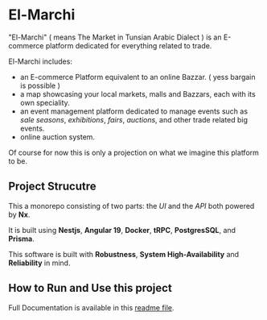 # El-Marchi

"El-Marchi" ( means The Market in Tunsian Arabic Dialect ) is an E-commerce platform dedicated for everything related to trade.

El-Marchi includes:

- an E-commerce Platform equivalent to an online Bazzar. ( yess bargain is possible )
- a map showcasing your local markets, malls and Bazzars, each with its own speciality.
- an event management platform dedicated to manage events such as _sale seasons_, _exhibitions_, _fairs_, _auctions_, and other trade related big events.
- online auction system.

Of course for now this is only a projection on what we imagine this platform to be.

## Project Strucutre

This a monorepo consisting of two parts: the _UI_ and the _API_ both powered by **Nx**.

It is built using **Nestjs**, **Angular 19**, **Docker**, **tRPC**, **PostgresSQL**, and **Prisma**.

This software is built with **Robustness**, **System High-Availability** and **Reliability** in mind.

## How to Run and Use this project

Full Documentation is available in this [readme file](./GUIDE.md).
